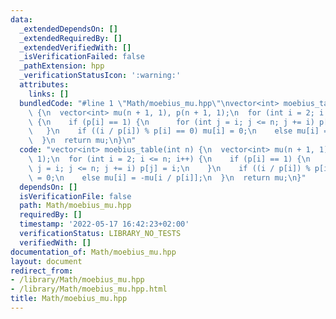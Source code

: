 ```yaml
---
data:
  _extendedDependsOn: []
  _extendedRequiredBy: []
  _extendedVerifiedWith: []
  _isVerificationFailed: false
  _pathExtension: hpp
  _verificationStatusIcon: ':warning:'
  attributes:
    links: []
  bundledCode: "#line 1 \"Math/moebius_mu.hpp\"\nvector<int> moebius_table(int n)\
    \ {\n  vector<int> mu(n + 1, 1), p(n + 1, 1);\n  for (int i = 2; i <= n; i++)\
    \ {\n    if (p[i] == 1) {\n      for (int j = i; j <= n; j += i) p[j] = i;\n \
    \   }\n    if ((i / p[i]) % p[i] == 0) mu[i] = 0;\n    else mu[i] = -mu[i / p[i]];\n\
    \  }\n  return mu;\n}\n"
  code: "vector<int> moebius_table(int n) {\n  vector<int> mu(n + 1, 1), p(n + 1,\
    \ 1);\n  for (int i = 2; i <= n; i++) {\n    if (p[i] == 1) {\n      for (int\
    \ j = i; j <= n; j += i) p[j] = i;\n    }\n    if ((i / p[i]) % p[i] == 0) mu[i]\
    \ = 0;\n    else mu[i] = -mu[i / p[i]];\n  }\n  return mu;\n}"
  dependsOn: []
  isVerificationFile: false
  path: Math/moebius_mu.hpp
  requiredBy: []
  timestamp: '2022-05-17 16:42:23+02:00'
  verificationStatus: LIBRARY_NO_TESTS
  verifiedWith: []
documentation_of: Math/moebius_mu.hpp
layout: document
redirect_from:
- /library/Math/moebius_mu.hpp
- /library/Math/moebius_mu.hpp.html
title: Math/moebius_mu.hpp
---
```

